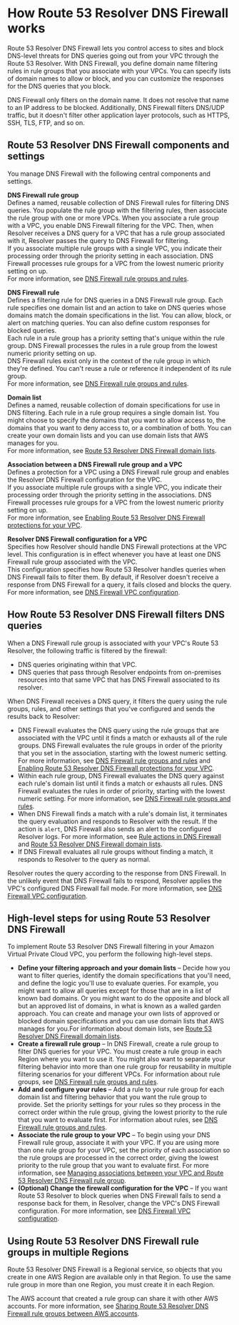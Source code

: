 # How Route 53 Resolver DNS Firewall works<a name="resolver-dns-firewall-overview"></a>

Route 53 Resolver DNS Firewall lets you control access to sites and block DNS\-level threats for DNS queries going out from your VPC through the Route 53 Resolver\. With DNS Firewall, you define domain name filtering rules in rule groups that you associate with your VPCs\. You can specify lists of domain names to allow or block, and you can customize the responses for the DNS queries that you block\. 

DNS Firewall only filters on the domain name\. It does not resolve that name to an IP address to be blocked\. Additionally, DNS Firewall filters DNS/UDP traffic, but it doesn't filter other application layer protocols, such as HTTPS, SSH, TLS, FTP, and so on\.

## Route 53 Resolver DNS Firewall components and settings<a name="resolver-dns-firewall-components"></a>

You manage DNS Firewall with the following central components and settings\.

**DNS Firewall rule group**  
Defines a named, reusable collection of DNS Firewall rules for filtering DNS queries\. You populate the rule group with the filtering rules, then associate the rule group with one or more VPCs\. When you associate a rule group with a VPC, you enable DNS Firewall filtering for the VPC\. Then, when Resolver receives a DNS query for a VPC that has a rule group associated with it, Resolver passes the query to DNS Firewall for filtering\.   
If you associate multiple rule groups with a single VPC, you indicate their processing order through the priority setting in each association\. DNS Firewall processes rule groups for a VPC from the lowest numeric priority setting on up\.   
For more information, see [DNS Firewall rule groups and rules](resolver-dns-firewall-rule-groups.md)\. 

**DNS Firewall rule**  
Defines a filtering rule for DNS queries in a DNS Firewall rule group\. Each rule specifies one domain list and an action to take on DNS queries whose domains match the domain specifications in the list\. You can allow, block, or alert on matching queries\. You can also define custom responses for blocked queries\.   
Each rule in a rule group has a priority setting that's unique within the rule group\. DNS Firewall processes the rules in a rule group from the lowest numeric priority setting on up\.   
DNS Firewall rules exist only in the context of the rule group in which they're defined\. You can't reuse a rule or reference it independent of its rule group\.   
For more information, see [DNS Firewall rule groups and rules](resolver-dns-firewall-rule-groups.md)\. 

**Domain list**  
Defines a named, reusable collection of domain specifications for use in DNS filtering\. Each rule in a rule group requires a single domain list\. You might choose to specify the domains that you want to allow access to, the domains that you want to deny access to, or a combination of both\. You can create your own domain lists and you can use domain lists that AWS manages for you\.  
For more information, see [Route 53 Resolver DNS Firewall domain lists](resolver-dns-firewall-domain-lists.md)\. 

**Association between a DNS Firewall rule group and a VPC**  
Defines a protection for a VPC using a DNS Firewall rule group and enables the Resolver DNS Firewall configuration for the VPC\.   
If you associate multiple rule groups with a single VPC, you indicate their processing order through the priority setting in the associations\. DNS Firewall processes rule groups for a VPC from the lowest numeric priority setting on up\.   
For more information, see [Enabling Route 53 Resolver DNS Firewall protections for your VPC](resolver-dns-firewall-vpc-protections.md)\. 

**Resolver DNS Firewall configuration for a VPC**  
Specifies how Resolver should handle DNS Firewall protections at the VPC level\. This configuration is in effect whenever you have at least one DNS Firewall rule group associated with the VPC\.   
This configuration specifies how Route 53 Resolver handles queries when DNS Firewall fails to filter them\. By default, if Resolver doesn't receive a response from DNS Firewall for a query, it fails closed and blocks the query\.  
For more information, see [DNS Firewall VPC configuration](resolver-dns-firewall-vpc-configuration.md)\.

## How Route 53 Resolver DNS Firewall filters DNS queries<a name="resolver-dns-firewall-behavior"></a>

When a DNS Firewall rule group is associated with your VPC's Route 53 Resolver, the following traffic is filtered by the firewall:
+ DNS queries originating within that VPC\.
+ DNS queries that pass through Resolver endpoints from on\-premises resources into that same VPC that has DNS Firewall associated to its resolver\.

When DNS Firewall receives a DNS query, it filters the query using the rule groups, rules, and other settings that you've configured and sends the results back to Resolver: 
+ DNS Firewall evaluates the DNS query using the rule groups that are associated with the VPC until it finds a match or exhausts all of the rule groups\. DNS Firewall evaluates the rule groups in order of the priority that you set in the association, starting with the lowest numeric setting\. For more information, see [DNS Firewall rule groups and rules](resolver-dns-firewall-rule-groups.md) and [Enabling Route 53 Resolver DNS Firewall protections for your VPC](resolver-dns-firewall-vpc-protections.md)\.
+ Within each rule group, DNS Firewall evaluates the DNS query against each rule's domain list until it finds a match or exhausts all rules\. DNS Firewall evaluates the rules in order of priority, starting with the lowest numeric setting\. For more information, see [DNS Firewall rule groups and rules](resolver-dns-firewall-rule-groups.md)\.
+ When DNS Firewall finds a match with a rule's domain list, it terminates the query evaluation and responds to Resolver with the result\. If the action is `alert`, DNS Firewall also sends an alert to the configured Resolver logs\. For more information, see [Rule actions in DNS Firewall](resolver-dns-firewall-rule-actions.md) and [Route 53 Resolver DNS Firewall domain lists](resolver-dns-firewall-domain-lists.md)\.
+ If DNS Firewall evaluates all rule groups without finding a match, it responds to Resolver to the query as normal\. 

Resolver routes the query according to the response from DNS Firewall\. In the unlikely event that DNS Firewall fails to respond, Resolver applies the VPC's configured DNS Firewall fail mode\. For more information, see [DNS Firewall VPC configuration](resolver-dns-firewall-vpc-configuration.md)\.

## High\-level steps for using Route 53 Resolver DNS Firewall<a name="resolver-dns-firewall-high-level-steps"></a>

To implement Route 53 Resolver DNS Firewall filtering in your Amazon Virtual Private Cloud VPC, you perform the following high\-level steps\. 
+ **Define your filtering approach and your domain lists** – Decide how you want to filter queries, identify the domain specifications that you'll need, and define the logic you'll use to evaluate queries\. For example, you might want to allow all queries except for those that are in a list of known bad domains\. Or you might want to do the opposite and block all but an approved list of domains, in what is known as a walled garden approach\. You can create and manage your own lists of approved or blocked domain specifications and you can use domain lists that AWS manages for you\.For information about domain lists, see [Route 53 Resolver DNS Firewall domain lists](resolver-dns-firewall-domain-lists.md)\.
+ **Create a firewall rule group** – In DNS Firewall, create a rule group to filter DNS queries for your VPC\. You must create a rule group in each Region where you want to use it\. You might also want to separate your filtering behavior into more than one rule group for reusability in multiple filtering scenarios for your different VPCs\. For information about rule groups, see [DNS Firewall rule groups and rules](resolver-dns-firewall-rule-groups.md)\. 
+ **Add and configure your rules** – Add a rule to your rule group for each domain list and filtering behavior that you want the rule group to provide\. Set the priority settings for your rules so they process in the correct order within the rule group, giving the lowest priority to the rule that you want to evaluate first\. For information about rules, see [DNS Firewall rule groups and rules](resolver-dns-firewall-rule-groups.md)\. 
+ **Associate the rule group to your VPC** – To begin using your DNS Firewall rule group, associate it with your VPC\. If you are using more than one rule group for your VPC, set the priority of each association so the rule groups are processed in the correct order, giving the lowest priority to the rule group that you want to evaluate first\. For more information, see [Managing associations between your VPC and Route 53 Resolver DNS Firewall rule group](resolver-dns-firewall-vpc-associating-rule-group.md)\.
+ **\(Optional\) Change the firewall configuration for the VPC** – If you want Route 53 Resolver to block queries when DNS Firewall fails to send a response back for them, in Resolver, change the VPC's DNS Firewall configuration\. For more information, see [DNS Firewall VPC configuration](resolver-dns-firewall-vpc-configuration.md)\.

## Using Route 53 Resolver DNS Firewall rule groups in multiple Regions<a name="resolver-dns-firewall-multiple-regions"></a>

Route 53 Resolver DNS Firewall is a Regional service, so objects that you create in one AWS Region are available only in that Region\. To use the same rule group in more than one Region, you must create it in each Region\.

The AWS account that created a rule group can share it with other AWS accounts\. For more information, see [Sharing Route 53 Resolver DNS Firewall rule groups between AWS accounts](resolver-dns-firewall-rule-group-sharing.md)\.